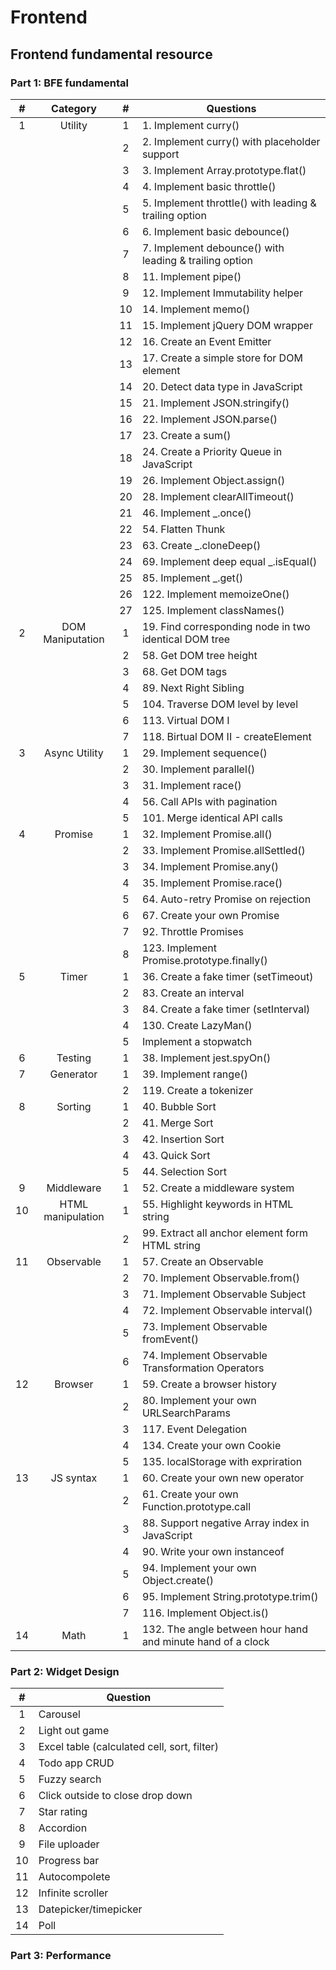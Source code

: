 # Frontend
## Frontend fundamental resource
### Part 1: BFE fundamental
| # | Category | # | Questions |
|:-:|:--------:|:-:|-----------|
| 1 | Utility  | 1 | 1. Implement curry() |
|   |          | 2 | 2. Implement curry() with placeholder support |
|   |          | 3 | 3. Implement Array.prototype.flat() |
|   |          | 4 | 4. Implement basic throttle() |
|   |          | 5 | 5. Implement throttle() with leading & trailing option |
|   |          | 6 | 6. Implement basic debounce() |
|   |          | 7 | 7. Implement debounce() with leading & trailing option |
|   |          | 8 | 11. Implement pipe() |
|   |          | 9 | 12. Implement Immutability helper |
|   |          | 10 | 14. Implement memo() |
|   |          | 11 | 15. Implement jQuery DOM wrapper |
|   |          | 12 | 16. Create an Event Emitter |
|   |          | 13 | 17. Create a simple store for DOM element |
|   |          | 14 | 20. Detect data type in JavaScript |
|   |          | 15 | 21. Implement JSON.stringify() |
|   |          | 16 | 22. Implement JSON.parse() |
|   |          | 17 | 23. Create a sum() |
|   |          | 18 | 24. Create a Priority Queue in JavaScript |
|   |          | 19 | 26. Implement Object.assign() |
|   |          | 20 | 28. Implement clearAllTimeout() |
|   |          | 21 | 46. Implement _.once() |
|   |          | 22 | 54. Flatten Thunk |
|   |          | 23 | 63. Create _.cloneDeep() |
|   |          | 24 | 69. Implement deep equal _.isEqual() |
|   |          | 25 | 85. Implement _.get() |
|   |          | 26 | 122. Implement memoizeOne() |
|   |          | 27 | 125. Implement classNames() |
| 2 | DOM Maniputation | 1 | 19. Find corresponding node in two identical DOM tree |
|   |                  | 2 | 58. Get DOM tree height |
|   |                  | 3 | 68. Get DOM tags |
|   |                  | 4 | 89. Next Right Sibling |
|   |                  | 5 | 104. Traverse DOM level by level |
|   |                  | 6 | 113. Virtual DOM I |
|   |                  | 7 | 118. Birtual DOM II - createElement |
| 3 | Async Utility | 1 | 29. Implement sequence() |
|   |               | 2 | 30. Implement parallel() |
|   |               | 3 | 31. Implement race() |
|   |               | 4 | 56. Call APIs with pagination |
|   |               | 5 | 101. Merge identical API calls |
| 4 | Promise       | 1 | 32. Implement Promise.all() |
|   |               | 2 | 33. Implement Promise.allSettled() |
|   |               | 3 | 34. Implement Promise.any() |
|   |               | 4 | 35. Implement Promise.race() |
|   |               | 5 | 64. Auto-retry Promise on rejection |
|   |               | 6 | 67. Create your own Promise |
|   |               | 7 | 92. Throttle Promises |
|   |               | 8 | 123. Implement Promise.prototype.finally() |
| 5 | Timer         | 1 | 36. Create a fake timer (setTimeout) |
|   |               | 2 | 83. Create an interval |
|   |               | 3 | 84. Create a fake timer (setInterval) |
|   |               | 4 | 130. Create LazyMan() |
|   |               | 5 | Implement a stopwatch |
| 6 | Testing       | 1 | 38. Implement jest.spyOn() |
| 7 | Generator     | 1 | 39. Implement range() |
|   |               | 2 | 119. Create a tokenizer |
| 8 | Sorting       | 1 | 40. Bubble Sort |
|   |               | 2 | 41. Merge Sort |
|   |               | 3 | 42. Insertion Sort |
|   |               | 4 | 43. Quick Sort |
|   |               | 5 | 44. Selection Sort |
| 9 | Middleware    | 1 | 52. Create a middleware system |
| 10 | HTML manipulation | 1 | 55. Highlight keywords in HTML string |
|    |                   | 2 | 99. Extract all anchor element form HTML string |
| 11 | Observable   | 1 | 57. Create an Observable |
|    |              | 2 | 70. Implement Observable.from() |
|    |              | 3 | 71. Implement Observable Subject |
|    |              | 4 | 72. Implement Observable interval() |
|    |              | 5 | 73. Implement Observable fromEvent() |
|    |              | 6 | 74. Implement Observable Transformation Operators |
| 12 | Browser      | 1 | 59. Create a browser history |
|    |              | 2 | 80. Implement your own URLSearchParams |
|    |              | 3 | 117. Event Delegation |
|    |              | 4 | 134. Create your own Cookie |
|    |              | 5 | 135. localStorage with expriration |
| 13 | JS syntax    | 1 | 60. Create your own new operator |
|    |              | 2 | 61. Create your own Function.prototype.call |
|    |              | 3 | 88. Support negative Array index in JavaScript |
|    |              | 4 | 90. Write your own instanceof |
|    |              | 5 | 94. Implement your own Object.create() |
|    |              | 6 | 95. Implement String.prototype.trim() |
|    |              | 7 | 116. Implement Object.is() |
| 14 | Math         | 1 | 132. The angle between hour hand and minute hand of a clock |

### Part 2: Widget Design
| # | Question |
|:-:|----------|
| 1 | Carousel |
| 2 | Light out game |
| 3 | Excel table (calculated cell, sort, filter) |
| 4 | Todo app CRUD |
| 5 | Fuzzy search |
| 6 | Click outside to close drop down |
| 7 | Star rating |
| 8 | Accordion |
| 9 | File uploader |
| 10 | Progress bar |
| 11 | Autocompolete |
| 12 | Infinite scroller |
| 13 | Datepicker/timepicker |
| 14 | Poll |

### Part 3: Performance

